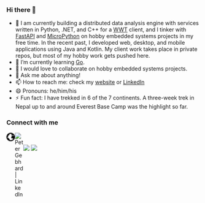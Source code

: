 ### Hi there 👋

- 🔭 I am currently building a distributed data analysis engine with services written in Python, .NET, and C++ for a [WWT](https://www.wwt.com) client, and I tinker with [FastAPI](https://fastapi.tiangolo.com) and [MicroPython](https://micropython.org) on hobby embedded systems projects in my free time. In the recent past, I developed web, desktop, and mobile applications using Java and Kotlin. My client work takes place in private repos, but most of my hobby work gets pushed here.
- 🌱 I’m currently learning [Go](https://golang.org).
- 👯 I would love to collaborate on hobby embedded systems projects.
- 💬 Ask me about anything!
- 📫 How to reach me: check my [website](https://petergebhard.com) or [LinkedIn](https://linkedin.com/in/pgebhard)
- 😄 Pronouns: he/him/his
- ⚡ Fun fact: I have trekked in 6 of the 7 continents. A three-week trek in Nepal up to and around Everest Base Camp was the highlight so far.

### Connect with me

[<img align="left" alt="petergebhard.com" width="22" src="https://raw.githubusercontent.com/iconic/open-iconic/master/svg/globe.svg" />][website]
[<img align="left" alt="Peter Gebhard | LinkedIn" width="22" src="https://cdn.jsdelivr.net/npm/simple-icons@v3/icons/linkedin.svg" />][linkedin]<br />

[website]: https://www.petergebhard.com
[linkedin]: https://linkedin.com/in/pgebhard

<!--
- 🔭 I’m currently working on ...
- 🌱 I’m currently learning ...
- 👯 I’m looking to collaborate on ...
- 🤔 I’m looking for help with ...
- 💬 Ask me about ...
- 📫 How to reach me: ...
- 😄 Pronouns: ...
- ⚡ Fun fact: ...
-->

![](https://komarev.com/ghpvc/?username=pg)
![](https://hit.yhype.me/github/profile?user_id=28985)
